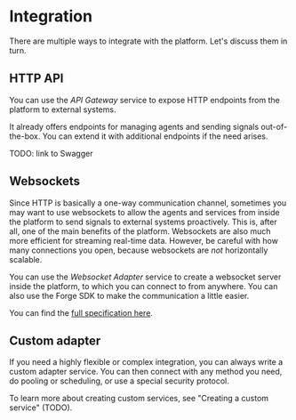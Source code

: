 # Integration
There are multiple ways to integrate with the platform. Let's discuss them in turn.


## HTTP API
You can use the _API Gateway_ service to expose HTTP endpoints from the platform to external systems.

It already offers endpoints for managing agents and sending signals out-of-the-box. You can extend it with additional
endpoints if the need arises.

TODO: link to Swagger


## Websockets
Since HTTP is basically a one-way communication channel, sometimes you may want to use websockets to allow the agents
and services from inside the platform to send signals to external systems proactively. This is, after all, one of the
main benefits of the platform. Websockets are also much more efficient for streaming real-time data. However, be careful
with how many connections you open, because websockets are *not* horizontally scalable.

You can use the _Websocket Adapter_ service to create a websocket server inside the platform, to which you can connect
to from anywhere. You can also use the Forge SDK to make the communication a little easier.

You can find the [full specification here](pathname:///asyncapi).


## Custom adapter
If you need a highly flexible or complex integration, you can always write a custom adapter service. You can then
connect with any method you need, do pooling or scheduling, or use a special security protocol.

To learn more about creating custom services, see "Creating a custom service" (TODO).
